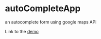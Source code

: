 # autoCompleteApp
an autocomplete form using google maps API

Link to the [demo](http://storefinderwebapp.netlify.com)
